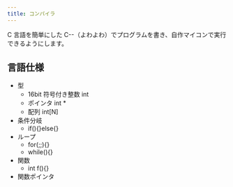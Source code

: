 ```yaml
---
title: コンパイラ
---
```


C 言語を簡単にした C--（よわよわ）でプログラムを書き、自作マイコンで実行できるようにします。

## 言語仕様

- 型
  - 16bit 符号付き整数 int
  - ポインタ int \*
  - 配列 int[N]
- 条件分岐
  - if(){}else{}
- ループ
  - for(;;){}
  - while(){}
- 関数
  - int f(){}
- 関数ポインタ
